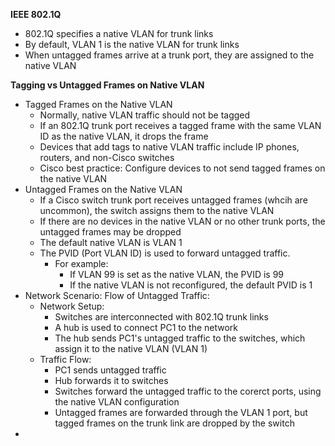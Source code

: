 **IEEE 802.1Q**
- 802.1Q specifies a native VLAN for trunk links
- By default, VLAN 1 is the native VLAN for trunk links
- When untagged frames arrive at a trunk port, they are assigned to the native VLAN

**Tagging vs Untagged Frames on Native VLAN**
- Tagged Frames on the Native VLAN
	- Normally, native VLAN traffic should not be tagged
	- If an 802.1Q trunk port receives a tagged frame with the same VLAN ID as the native VLAN, it drops the frame
	- Devices that add tags to native VLAN traffic include IP phones, routers, and non-Cisco switches
	- Cisco best practice: Configure devices to not send tagged frames on the native VLAN
- Untagged Frames on the Native VLAN
	- If a Cisco switch trunk port receives untagged frames (whcih are uncommon), the switch assigns them to the native VLAN
	- If there are no devices in the native VLAN or no other trunk ports, the untagged frames may be dropped
	- The default native VLAN is VLAN 1
	- The PVID (Port VLAN ID) is used to forward untagged traffic.
		- For example:
			- If VLAN 99 is set as the native VLAN, the PVID is 99
			- If the native VLAN is not reconfigured, the default PVID is 1
- Network Scenario: Flow of Untagged Traffic:
	- Network Setup:
		- Switches are interconnected with 802.1Q trunk links
		- A hub is used to connect PC1 to the network
		- The hub sends PC1's untagged traffic to the switches, which assign it to the native VLAN (VLAN 1)
	- Traffic Flow:
		- PC1 sends untagged traffic
		- Hub forwards it to switches
		- Switches forward the untagged traffic to the corerct ports, using the native VLAN configuration
		- Untagged frames are forwarded through the VLAN 1 port, but tagged frames on the trunk link are dropped by the switch
- 